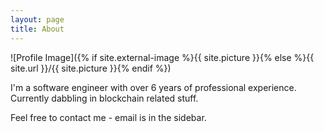 ```yaml
---
layout: page
title: About
---
```


![Profile Image]({% if site.external-image %}{{ site.picture }}{% else %}{{ site.url }}/{{ site.picture }}{% endif %})

I'm a software engineer with over 6 years of professional experience. Currently dabbling in blockchain related stuff.

Feel free to contact me - email is in the sidebar.
<!--<a href="mailto://michal@mflak.eu">michal@mflak.eu</a>-->